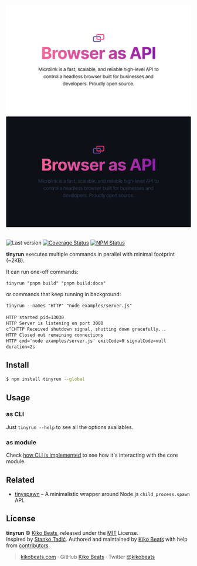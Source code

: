 <div align="center">
  <img src="https://github.com/microlinkhq/cdn/raw/master/dist/logo/banner.png#gh-light-mode-only" alt="microlink cdn">
  <img src="https://github.com/microlinkhq/cdn/raw/master/dist/logo/banner-dark.png#gh-dark-mode-only" alt="microlink cdn">
  <br>
  <br>
</div>

![Last version](https://img.shields.io/github/tag/microlinkhq/tinyrun.svg?style=flat-square)
[![Coverage Status](https://img.shields.io/coveralls/microlinkhq/tinyrun.svg?style=flat-square)](https://coveralls.io/github/microlinkhq/tinyrun)
[![NPM Status](https://img.shields.io/npm/dm/tinyrun.svg?style=flat-square)](https://www.npmjs.org/package/tinyrun)

**tinyrun** executes multiple commands in parallel with minimal footprint (~2KB).

It can run one-off commands:

```
tinyrun "pnpm build" "pnpm build:docs"
```

or commands that keep running in background:

```
tinyrun --names "HTTP" "node examples/server.js"

HTTP started pid=13030
HTTP Server is listening on port 3000
c^CHTTP Received shutdown signal, shutting down gracefully...
HTTP Closed out remaining connections
HTTP cmd='node examples/server.js' exitCode=0 signalCode=null duration=2s
```

## Install

```bash
$ npm install tinyrun --global
```

## Usage

### as CLI

Just `tinyrun --help` to see all the options availables.

### as module

Check [how CLI is implemented](/bin/index.js) to see how it's interacting with the core module.

## Related

- [tinyspawn](https://github.com/Kikobeats/tinyspawn) – A minimalistic wrapper around Node.js `child_process.spawn` API.

## License

**tinyrun** © [Kiko Beats](https://kikobeats.com), released under the [MIT](https://github.com/microlinkhq/tinyrun/blob/master/LICENSE.md) License.<br>
Inspired by [Stanko Tadić](https://muffinman.io/blog/node-script-to-run-multiple-commands-in-parallel/). Authored and maintained by [Kiko Beats](https://kikobeats.com) with help from [contributors](https://github.com/microlinkhq/tinyrun/contributors).

> [kikobeats.com](https://kikobeats.com) · GitHub [Kiko Beats](https://github.com/kikobeats) · Twitter [@kikobeats](https://twitter.com/kikobeats)
